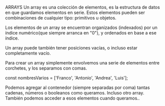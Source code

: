 ARRAYS
Un array es una colección de elementos, es la estructura de datos en que guardamos elementos en serie. Estos elementos pueden ser combinaciones de cualquier tipo: primitivos u objetos.

Los elementos de un array se encuentran organizados (indexados) por un índice numérico(que siempre arranca en "0"), y ordenados en base a ese índice.

Un array puede también tener posiciones vacías, o incluso estar completamente vacío.

Para crear un array simplemente envolvemos una serie de elementos entre corchetes, y los separamos con comas.

const nombresVarios = ['Franco', 'Antonio', 'Andrea', 'Luis'];

Podemos agregar al contenedor (siempre separadas por coma) tantas cadenas, números o booleanos como queramos. Incluso otro array. También podemos acceder a esos elementos cuando queramos..